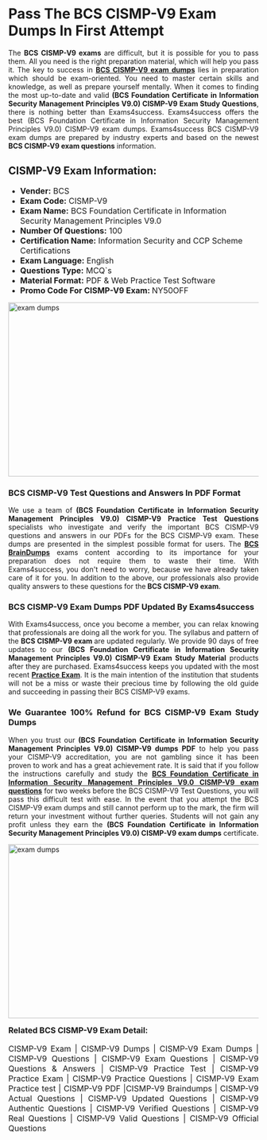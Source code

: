 <h1><strong><strong>Pass The BCS CISMP-V9 Exam Dumps In First Attempt</strong></strong></h1> <p style="text-align:justify">The <strong>BCS CISMP-V9 exams</strong> are difficult, but it is possible for you to pass them. All you need is the right preparation material, which will help you pass it. The key to success in <a href="https://www.exams4success.com/bcs/cismp-v9-pdf-exam-dumps"><strong>BCS CISMP-V9 exam dumps</strong></a> lies in preparation which should be exam-oriented. You need to master certain skills and knowledge, as well as prepare yourself mentally. When it comes to finding the most up-to-date and valid <strong>(BCS Foundation Certificate in Information Security Management Principles V9.0) CISMP-V9 Exam Study Questions</strong>, there is nothing better than Exams4success. Exams4success offers the best (BCS Foundation Certificate in Information Security Management Principles V9.0) CISMP-V9 exam dumps. Exams4success BCS CISMP-V9 exam dumps are prepared by industry experts and based on the newest <strong>BCS CISMP-V9 exam questions</strong> information.</p> <h2><strong><strong>CISMP-V9 Exam Information:</strong></strong></h2> <ul> <li><span style="font-size:16px"><strong>Vender:</strong> BCS</span></li> <li><span style="font-size:16px"><strong>Exam Code:</strong> CISMP-V9</span></li> <li><span style="font-size:16px"><strong>Exam Name:</strong> BCS Foundation Certificate in Information Security Management Principles V9.0</span></li> <li><span style="font-size:16px"><strong>Number Of Questions:</strong> 100</span></li> <li><span style="font-size:16px"><strong>Certification Name:</strong> Information Security and CCP Scheme Certifications</span></li> <li><span style="font-size:16px"><strong>Exam Language:</strong> English</span></li> <li><span style="font-size:16px"><strong>Questions Type:</strong> MCQ`s</span></li> <li><span style="font-size:16px"><strong>Material Format:</strong> PDF & Web Practice Test Software</span></li> <li><span style="font-size:16px"><strong>Promo Code For CISMP-V9 Exam: </strong>NY50OFF</span></li> </ul> <p><a href="https://www.exams4success.com/bcs/cismp-v9-pdf-exam-dumps" rel="no-follow"><img alt="exam dumps" src="https://www.certcollections.com/uploads/content/infrist1.png" style="height:350px; width:750px" /></a></p> <h3><strong>BCS CISMP-V9 Test Questions and Answers In PDF Format</strong></h3> <p style="text-align:justify">We use a team of <strong>(BCS Foundation Certificate in Information Security Management Principles V9.0) CISMP-V9 Practice Test Questions</strong> specialists who investigate and verify the important BCS CISMP-V9 questions and answers in our PDFs for the BCS CISMP-V9 exam. These dumps are presented in the simplest possible format for users. The <a href="https://www.exams4success.com/bcs-exam-dumps"><strong>BCS BrainDumps</strong></a> exams content according to its importance for your preparation does not require them to waste their time. With Exams4success, you don't need to worry, because we have already taken care of it for you. In addition to the above, our professionals also provide quality answers to these questions for the<strong> BCS CISMP-V9 exam</strong>.</p> <h3><strong> BCS CISMP-V9 Exam Dumps PDF Updated By Exams4success</strong></h3> <p style="text-align:justify">With Exams4success, once you become a member, you can relax knowing that professionals are doing all the work for you. The syllabus and pattern of the <strong>BCS CISMP-V9 exam </strong>are updated regularly. We provide 90 days of free updates to our <strong>(BCS Foundation Certificate in Information Security Management Principles V9.0) CISMP-V9 Exam Study Material</strong> products after they are purchased. Exams4success keeps you updated with the most recent <a href="https://www.exams4success.com/"><strong>Practice Exam</strong></a>. It is the main intention of the institution that students will not be a miss or waste their precious time by following the old guide and succeeding in passing their BCS CISMP-V9 exams.</p> <h3 style="text-align:justify"><strong>We Guarantee 100% Refund for BCS CISMP-V9 Exam Study Dumps</strong></h3> <p style="text-align:justify">When you trust our <strong>(BCS Foundation Certificate in Information Security Management Principles V9.0) CISMP-V9 dumps PDF</strong> to help you pass your CISMP-V9 accreditation, you are not gambling since it has been proven to work and has a great achievement rate. It is said that if you follow the instructions carefully and study the <a href="https://www.exams4success.com/bcs/cismp-v9-pdf-exam-dumps"><strong>BCS Foundation Certificate in Information Security Management Principles V9.0 CISMP-V9 exam questions</strong></a> for two weeks before the BCS CISMP-V9 Test Questions, you will pass this difficult test with ease. In the event that you attempt the BCS CISMP-V9 exam dumps and still cannot perform up to the mark, the firm will return your investment without further queries. Students will not gain any profit unless they earn the <strong>(BCS Foundation Certificate in Information Security Management Principles V9.0) CISMP-V9 exam dumps</strong> certificate.</p> <p style="text-align:justify"><a href="https://www.exams4success.com/bcs/cismp-v9-pdf-exam-dumps" rel="no-follow"><img alt="exam dumps" src="https://www.certcollections.com/uploads/content/free_demo1.png" style="height:350px; width:750px" /></a></p> <p style="text-align:justify"><span style="font-size:16px"><strong>Related BCS CISMP-V9 Exam Detail:</strong></span><br /> <br /> <span style="font-size:16px">CISMP-V9 Exam | CISMP-V9 Dumps | CISMP-V9 Exam Dumps | CISMP-V9 Questions | CISMP-V9 Exam Questions | CISMP-V9 Questions & Answers | CISMP-V9 Practice Test | CISMP-V9 Practice Exam | CISMP-V9 Practice Questions | CISMP-V9 Exam Practice test | CISMP-V9 PDF |CISMP-V9 Braindumps | CISMP-V9 Actual Questions | CISMP-V9 Updated Questions | CISMP-V9 Authentic Questions | CISMP-V9 Verified Questions | CISMP-V9 Real Questions | CISMP-V9 Valid Questions | CISMP-V9 Official Questions</span></p>
